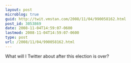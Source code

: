```yaml
---
layout: post
microblog: true
guid: http://twit.vmstan.com/2008/11/04/990058162.html
post_id: 3053869
date: 2008-11-04T14:59:07-0600
lastmod: 2008-11-04T14:59:07-0600
type: post
url: /2008/11/04/990058162.html
---
```

What will I Twitter about after this election is over?
